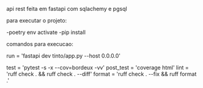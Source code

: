 api rest feita em fastapi com sqlachemy e pgsql

para executar o projeto:

-poetry env activate
-pip install

comandos para execucao:

run = 'fastapi dev tinto/app.py --host 0.0.0.0'

test = 'pytest -s -x --cov=bordeux -vv'
post_test = 'coverage html'
lint = 'ruff check . && ruff check . --diff'
format = 'ruff check . --fix && ruff format .'
